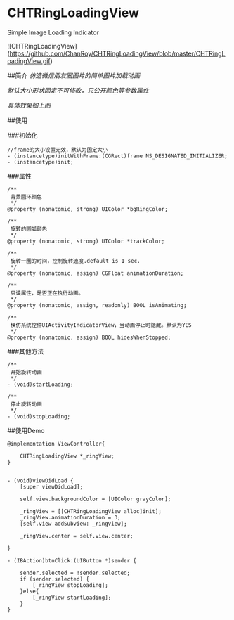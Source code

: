 # CHTRingLoadingView
Simple Image Loading Indicator

![CHTRingLoadingView] (https://github.com/ChanRoy/CHTRingLoadingView/blob/master/CHTRingLoadingView.gif)

##简介
*仿造微信朋友圈图片的简单图片加载动画*

*默认大小形状固定不可修改，只公开颜色等参数属性*

*具体效果如上图*

##使用

###初始化

```
//frame的大小设置无效，默认为固定大小
- (instancetype)initWithFrame:(CGRect)frame NS_DESIGNATED_INITIALIZER;
- (instancetype)init;
```

###属性

```
/**
 背景圆环颜色
 */
@property (nonatomic, strong) UIColor *bgRingColor;

/**
 旋转的圆弧颜色
 */
@property (nonatomic, strong) UIColor *trackColor;

/**
 旋转一圈的时间，控制旋转速度.default is 1 sec.
 */
@property (nonatomic, assign) CGFloat animationDuration;

/**
 只读属性，是否正在执行动画。
 */
@property (nonatomic, assign, readonly) BOOL isAnimating;

/**
 模仿系统控件UIActivityIndicatorView，当动画停止时隐藏。默认为YES
 */
@property (nonatomic, assign) BOOL hidesWhenStopped;
```

###其他方法
```
/**
 开始旋转动画
 */
- (void)startLoading;

/**
 停止旋转动画
 */
- (void)stopLoading;
```

##使用Demo
```
@implementation ViewController{
    
    CHTRingLoadingView *_ringView;
}


- (void)viewDidLoad {
    [super viewDidLoad];
    
    self.view.backgroundColor = [UIColor grayColor];
    
    _ringView = [[CHTRingLoadingView alloc]init];
    _ringView.animationDuration = 3;
    [self.view addSubview: _ringView];
    
    _ringView.center = self.view.center;
    
}

- (IBAction)btnClick:(UIButton *)sender {
    
    sender.selected = !sender.selected;
    if (sender.selected) {
        [_ringView stopLoading];
    }else{
        [_ringView startLoading];
    }
}
```